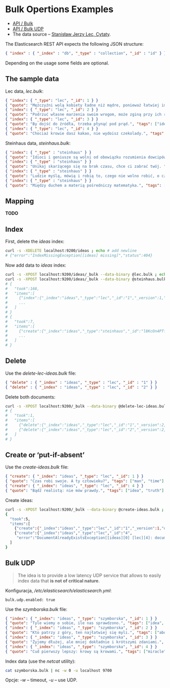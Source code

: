 # Bulk Opertions Examples

* [API / Bulk](http://www.elasticsearch.org/guide/reference/api/bulk/)
* [API / Bulk UDP](http://www.elasticsearch.org/guide/reference/api/bulk-udp/)
* The data source –
  [Stanisław Jerzy Lec, Cytaty](http://cytaty.eu/autor/stanislawjerzylec.html).

The Elasticsearch REST API expects the following JSON structure:

```json
{ "index" : { "_index" : "db", "_type" : "collection", "_id" : "id" } }
```
Depending on the usage some fields are optional.


## The sample data

Lec data, *lec.bulk*:

```json
{ "index": { "_type": "lec", "_id": 1 } }
{ "quote": "Mężczyźni wolą kobiety ładne niż mądre, ponieważ łatwiej im przychodzi patrzenie niż myślenie.", "tags": ["people", "women", "man"] }
{ "index": { "_type": "lec", "_id": 2 } }
{ "quote": "Podrzuć własne marzenia swoim wrogom, może zginą przy ich realizacji.", "tags": ["people", "dremas"] }
{ "index": { "_type": "lec", "_id": 3 } }
{ "quote": "By dojść do źródła, trzeba płynąć pod prąd.", "tags": ["idea"] }
{ "index": { "_type": "lec", "_id": 4 } }
{ "quote": "Chociaż krowie dasz kakao, nie wydoisz czekolady.", "tags": ["animal", "cow", "milk"] }
```

Steinhaus data, *steinhaus.bulk*:

```json
{ "index": { "_type" : "steinhaus" } }
{ "quote": "Idioci i geniusze są wolni od obowiązku rozumienia dowcipów.", "tags": ["people", "jokes", "man"] }
{ "index": { "_type" : "steinhaus" } }
{ "quote": "Unikaj skarżącego się na brak czasu, chce ci zabrać twój. ", "tags": ["people", "time"] }
{ "index": { "_type" : "steinhaus" } }
{ "quote": "Ludzie myślą, mówią i robią to, czego nie wolno robić, o czym nie wolno mówić ani myśleć.", "tags": ["people", "reflection"] }
{ "index": { "_type" : "steinhaus" } }
{ "quote": "Między duchem a materią pośredniczy matematyka.", "tags": ["matter", "spirit", "mathematics"] }
```


## Mapping

**TODO**


## Index

First, delete the *ideas* index:

```sh
curl -s -XDELETE localhost:9200/ideas ; echo # add newline
# {"error":"IndexMissingException[[ideas] missing]","status":404}
```
Now add data to *ideas* index:

```sh
curl -s -XPOST localhost:9200/ideas/_bulk --data-binary @lec.bulk ; echo
curl -s -XPOST localhost:9200/ideas/_bulk --data-binary @steinhaus.bulk ; echo
# {
#   "took":168,
#   "items":[
#     {"index":{"_index":"ideas","_type":"lec","_id":"1","_version":1,"ok":true}},
#     ...
#   ]
# }
# {
#   "took":7,
#   "items":[
#     {"create":{"_index":"ideas","_type":"steinhaus","_id":"l8KcOn4PTfS4u9c51Aaeqg","_version":1,"ok":true}},
#     ...
#   ]
# }
```

## Delete

Use the *delete-lec-ideas.bulk* file:

```json
{ "delete" : { "_index" : "ideas", "_type" : "lec", "_id" : "1" } }
{ "delete" : { "_index" : "ideas", "_type" : "lec", "_id" : "2" } }
```

Delete both documents:

```sh
curl -s -XPOST localhost:9200/_bulk --data-binary @delete-lec-ideas.bulk ; echo
# {
#   "took":1,
#   "items":[
#     {"delete":{"_index":"ideas","_type":"lec","_id":"1","_version":2,"ok":true}},
#     {"delete":{"_index":"ideas","_type":"lec","_id":"2","_version":2,"ok":true}}
#   ]
# }
```

## Create or ‘put-if-absent’

Use the *create-ideas.bulk* file:

```json
{ "create": { "_index": "ideas", "_type": "lec", "_id": 1 } }
{ "quote": "Czas robi swoje. A ty człowieku?", "tags": ["man", "time"] }
{ "create": { "_index": "ideas", "_type": "lec", "_id": 4 } }
{ "quote": "Bądź realistą: nie mów prawdy.", "tags": ["idea", "truth"] }
```

Create ideas:

```sh
curl -s -XPOST localhost:9200/_bulk --data-binary @create-ideas.bulk ; echo
{
  "took":5,
  "items":[
    {"create":{"_index":"ideas","_type":"lec","_id":"1","_version":1,"ok":true}},
    {"create":{"_index":"ideas","_type":"lec","_id":"4",
     "error":"DocumentAlreadyExistsException[[ideas][0] [lec][4]: document already exists]"}}
  ]
}
```

## Bulk UDP

> The idea is to provide a low latency UDP service
> that allows to easily index data
> that **is not of critical nature**.

Konfiguracja, */etc/elasticsearch/elasticsearch.yml*:

```
bulk.udp.enabled: true
```

Use the *szymborska.bulk* file:

```json
{ "index": { "_index": "ideas", "_type": "szymborska", "_id": 1 } }
{ "quote": "Tyle wiemy o sobie, ile nas sprawdzono.", "tags": ["idea", "lechery"] }
{ "index": { "_index": "ideas", "_type": "szymborska", "_id": 2 } }
{ "quote": "Kto patrzy z góry, ten najłatwiej się myli.", "tags": ["above", "mistake"] }
{ "index": { "_index": "ideas", "_type": "szymborska", "_id": 3 } }
{ "quote": "Żyjemy dłużej, ale mniej dokładnie i krótszymi zdaniami.", "tags": ["life"] }
{ "index": { "_index": "ideas", "_type": "szymborska", "_id": 4 } }
{ "quote": "Cud pierwszy lepszy: krowy są krowami.", "tags": ["miracle", "cow"] }
```

Index data (use the *netcat* utility):

```sh
cat szymborska.bulk | nc -w 0 -u localhost 9700
```

Opcje: *-w* – timeout, *-u* – use UDP.
